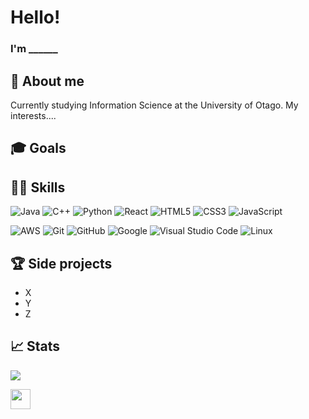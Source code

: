 <!-- Comments
- Markdown cheatsheet
  https://github.com/adam-p/markdown-here/wiki/Markdown-Cheatsheet 

- Bunch of README templates, but don't go too crazy 
  https://github.com/durgeshsamariya/awesome-github-profile-readme-templates/tree/master/templates
-->

# Hello!

### I'm ______ 

## 🌱 About me
Currently studying Information Science at the University of Otago. My interests....

## 🎓 Goals 


## 🧑‍💻 Skills

<!-- You can find a bunch of badges here https://github.com/Ileriayo/markdown-badges#-frameworks-platforms-and-libraries -->
    
   ![Java](https://img.shields.io/badge/java-%23ED8B00.svg?style=for-the-badge&logo=openjdk&logoColor=white)
   ![C++](https://img.shields.io/badge/C++%20-%2300599C.svg?style=for-the-badge&logo=c%2B%2B&logoColor=white)
   ![Python](https://img.shields.io/badge/Python%20-%2314354C.svg?style=for-the-badge&logo=python&logoColor=white) 
   ![React](https://img.shields.io/badge/react-%2320232a.svg?style=for-the-badge&logo=react&logoColor=%2361DAFB)
   ![HTML5](https://img.shields.io/badge/HTML5%20-%23E34F26.svg?style=for-the-badge&logo=html5&logoColor=white)
   ![CSS3](https://img.shields.io/badge/CSS%20-%231572B6.svg?style=for-the-badge&logo=css3&logoColor=white)
   ![JavaScript](https://img.shields.io/badge/JavaScript%20-%23F7DF1E.svg?style=for-the-badge&logo=javascript&logoColor=black)

   ![AWS](https://img.shields.io/badge/AWS-%23FF9900.svg?style=for-the-badge&logo=amazon-aws&logoColor=white) 
   ![Git](https://img.shields.io/badge/git-%23F05033.svg?style=for-the-badge&logo=git&logoColor=white)
   ![GitHub](https://img.shields.io/badge/github-%23121011.svg?style=for-the-badge&logo=github&logoColor=white)
   ![Google](https://img.shields.io/badge/google-%234285F4.svg?style=for-the-badge&logo=google&logoColor=white)
   ![Visual Studio Code](https://img.shields.io/badge/Visual%20Studio%20Code-0078d7.svg?style=for-the-badge&logo=visual-studio-code&logoColor=white)
   ![Linux](https://img.shields.io/badge/Linux-FCC624?style=for-the-badge&logo=linux&logoColor=black) 

## 🏆 Side projects
- X
- Y
- Z

## 📈 Stats 
<!-- info on this plugin: https://github.com/anuraghazra/github-readme-stats#readme -->
![](https://github-readme-stats.vercel.app/api?username=YOUR-USERNAME-HERE&count_private=true&show_icons=true&theme=github_dark&hide=contribs)

<a href = 'https://www.linkedin.com/in/YOUR-USERNAME-HERE'> <img width = '32px' align= 'center' src="https://raw.githubusercontent.com/rahulbanerjee26/githubAboutMeGenerator/main/icons/linked-in-alt.svg"/></a> 
